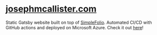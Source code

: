 # [josephmcallister.com](https://www.josephmcallister.com)

Static Gatsby website built on top of [SimpleFolio](https://github.com/cobidev/gatsby-simplefolio). Automated CI/CD with GitHub actions and deployed on Microsoft Azure. Check it out [here](https://www.josephmcallister.com)!
